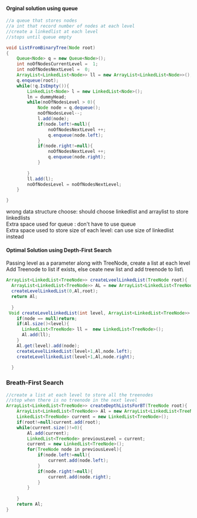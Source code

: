 #### Orginal solution using queue
```JAVA
//a queue that stores nodes
//a int that record number of nodes at each level
//create a linkedlist at each level
//stops until queue empty

void ListFromBinaryTree(Node root)
{
	Queue<Node> q = new Queue<Node>();
	int noOfNodesCurrentLevel =  1;
	int noOfNodesNextLevel =  0;
	ArrayList<LinkedList<Node>> ll = new ArrayList<LinkedList<Node>>();	
	q.enqueue(root);
	while(!q.IsEmpty()){
		LinkedList<Node> l = new LinkedList<Node>();
		ln = dummyHead;
		while(noOfNodesLevel > 0){
			Node node = q.dequeue();
			noOfNodesLevel--;
			l.add(node);
			if(node.left!=null){
				noOfNodesNextLevel ++;
				q.enqueue(node.left);
			}
			if(node.right!=null){
				noOfNodesNextLevel ++;
				q.enqueue(node.right);
			}
		
		}
		ll.add(l);
		noOfNodesLevel = noOfNodesNextLevel;
	}

}
```
wrong data structure choose: should choose linkedlist<treenode> and arraylist to store linkedlists\
Extra space used for queue : don't have to use queue\
Extra space used to store size of each level: can use size of linkedlist instead

#### Optimal Solution using Depth-First Search
Passing level as a parameter along with TreeNode, create a list at each level\
Add Treenode to list if exists, else ceate new list and add treenode to list\
```JAVA
ArrayList<LinkedList<TreeNode>> createLveelLinkedList(TreeNode root){
  ArrayList<LinkedList<TreeNode>> AL = new ArrayList<LinkedList<TreeNode>>();
  createLevelLinkedList(0,Al,root);
  return Al;
  
  }
 Void createLevelLinkedList(int level, ArrayList<LinkedList<TreeNode>> Al, TreeNode node){
    if(node == null)return;
    if(Al.size()<level){
      LinkedList<TreeNode> ll =  new LinkedList<TreeNode>();
      Al.add(ll);
    }
    Al.get(level).add(node);
    createLevelLinkedList(level+1,Al,node.left);
    createLevellinkedList(level+1,Al,node.right);
                     
  }
 ```
### Breath-First Search
```JAVA
//create a list at each level to store all the treenodes
//stop when there is no treenode in the next level
ArrayList<LinkedList<TreeNode>> createDepthListsForBT(TreeNode root){
	ArrayList<LinkedList<TreeNode>> Al = new ArrayList<LinkedList<TreeNode>>();
	LinkedList<TreeNode> current = new LinkedList<TreeNode>();
	if(root!=null)current.add(root);
	while(current.size()!=0){
		Al.add(current);
		LinkedList<TreeNode> previousLevel = current;
		current = new LinkedList<TreeNode>();
		for(TreeNode node in previousLevel){
			if(node.left!=null){
				current.add(node.left);
			}
			if(node.right!=null){
				current.add(node.right);
			}
		}
	
	}
	return Al;
}
```
